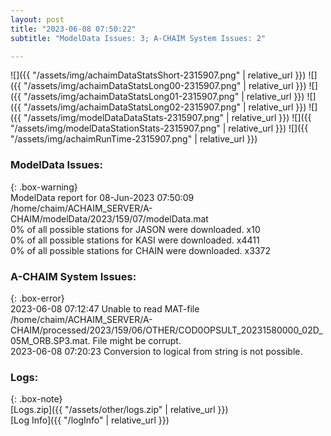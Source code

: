```yaml
---
layout: post
title: "2023-06-08 07:50:22"
subtitle: "ModelData Issues: 3; A-CHAIM System Issues: 2"

---
```


![]({{ "/assets/img/achaimDataStatsShort-2315907.png" | relative_url }})
![]({{ "/assets/img/achaimDataStatsLong00-2315907.png" | relative_url }})
![]({{ "/assets/img/achaimDataStatsLong01-2315907.png" | relative_url }})
![]({{ "/assets/img/achaimDataStatsLong02-2315907.png" | relative_url }})
![]({{ "/assets/img/modelDataDataStats-2315907.png" | relative_url }})
![]({{ "/assets/img/modelDataStationStats-2315907.png" | relative_url }})
![]({{ "/assets/img/achaimRunTime-2315907.png" | relative_url }})


### ModelData Issues:  
  
{: .box-warning}  
 ModelData report for 08-Jun-2023 07:50:09   
 /home/chaim/ACHAIM_SERVER/A-CHAIM/modelData/2023/159/07/modelData.mat   
 0% of all possible stations for JASON were downloaded. x10   
 0% of all possible stations for KASI were downloaded. x4411   
 0% of all possible stations for CHAIN were downloaded. x3372   
  
### A-CHAIM System Issues:  
  
{: .box-error}  
2023-06-08 07:12:47 Unable to read MAT-file /home/chaim/ACHAIM_SERVER/A-CHAIM/processed/2023/159/06/OTHER/COD0OPSULT_20231580000_02D_05M_ORB.SP3.mat. File might be corrupt.  
2023-06-08 07:20:23 Conversion to logical from string is not possible.  

### Logs:  
  
{: .box-note}  
[Logs.zip]({{ "/assets/other/logs.zip" | relative_url }})  
[Log Info]({{ "/logInfo" | relative_url }})  
